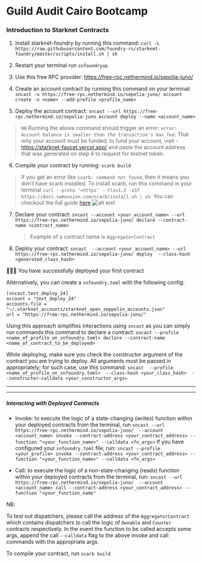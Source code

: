 # Guild Audit Cairo Bootcamp

### Introduction to Starknet Contracts

1. Install starknet-foundry by running this command:
   `curl -L https://raw.githubusercontent.com/foundry-rs/starknet-foundry/master/scripts/install.sh | sh`

2. Restart your terminal
   run `snfoundryup`

3. Use this free RPC provider: https://free-rpc.nethermind.io/sepolia-juno/

4. Create an account contract by running this command on your terminal:
   `sncast -u https://free-rpc.nethermind.io/sepolia-juno/ account create -n <name> --add-profile <profile_name>`

5. Deploy the account contract:
   `sncast --url https://free-rpc.nethermind.io/sepolia-juno account deploy --name <account_name>`

> `NB`
> Running the above command should trigger an error:
> `error: Account balance is smaller than the transaction's max_fee`.
> That why your account must be funded; to fund your account, visit - https://starknet-faucet.vercel.app/ and paste the account address that was generated on step 4 to request for testnet token.

6. Compile your contract by running:
   `scarb build`



> If you get an error like `scarb: command not found`, then it means you don't have scarb installed. To install scarb, run this command in your terminal `curl --proto '=https' --tlsv1.2 -sSf https://docs.swmansion.com/scarb/install.sh | sh`. You can checkout the full guide [here](https://docs.swmansion.com/scarb/download.html) ![alt text](images/image-4.png)

7. Declare your contract:
   `sncast --account <your_account_name> --url https://free-rpc.nethermind.io/sepolia-juno/ declare --contract-name <contract_name>`
   > Example of a contract name is `AggregatorContract`



8. Deploy your contract:
   `sncast  --account <your_account_name> --url https://free-rpc.nethermind.io/sepolia-juno/ deploy  --class-hash <generated_class_hash>`



🥳🥳🥳 You have successfully deployed your first contract

Alternatively, you can create a `snfoundry.toml` with the following config:

```
[sncast.test_deploy_24]
account = "test_deploy_24"
accounts-file = "~/.starknet_accounts/starknet_open_zeppelin_accounts.json"
url = "https://free-rpc.nethermind.io/sepolia-juno/"
```

Using this approach simplifies interactions using `sncast` as you can simply run commands this command to declare a contract:
`sncast --profile <name_of_profile_on_snfoundry.toml> declare --contract-name <name_of_contract_to_be_deployed>`

While deploying, make sure you check the constructor argument of the contract you are trying to deploy. All arguments must be passed in appropriately; for such case, use this command:
`sncast  --profile <name_of_profile_on_snfoundry.toml>  --class-hash <your_class_hash>  --constructor-calldata <your_constructor_args>`

---

---

##### Interacting with Deployed Contracts

- Invoke: to execute the logic of a state-changing (writes) function within your deployed contracts from the terminal, run
  `sncast --url https://free-rpc.nethermind.io/sepolia-juno/  --account <account_name> invoke --contract-address <your_contract_address> --function "<your_function_name>" --calldata <fn_args>`
  If you have configured your `snfoundry.toml` file, run:
  `sncast --profile <your_profile> invoke --contract-address <your_contract_address> --function "<your_function_name>" --calldata <fn_args>`

- Call: to execute the logic of a non-state-changing (reads) function within your deployed contracts from the terminal, run:
  `sncast --url https://free-rpc.nethermind.io/sepolia-juno/  --account <account_name> call --contract-address <your_contract_address> --function "<your_function_name"`

NB:

To test out dispatchers, please call the address of the `AggregatorContract` which contains dispatchers to call the logic of `Ownable` and `Counter` contracts respectively.
In the event the function to be called accepts some args, append the call `--calldata` flag to the above invoke and call commands with the appropriate args.

To compile your contract, run `scarb build`

